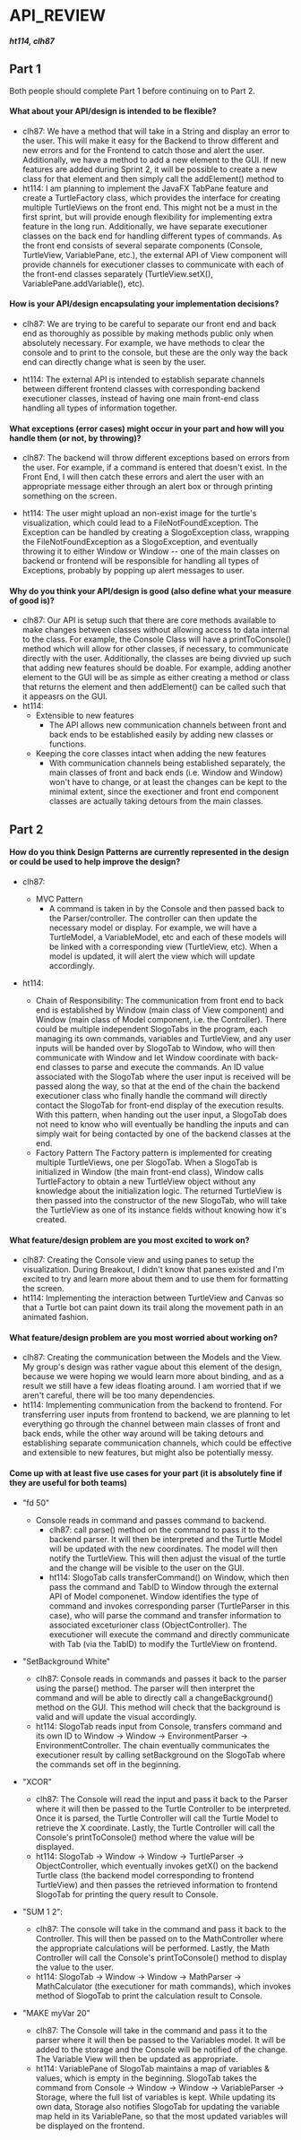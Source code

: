 API_REVIEW
===
##### ht114, clh87
## Part 1
Both people should complete Part 1 before continuing on to Part 2.
#### What about your API/design is intended to be flexible?
* clh87:
We have a method that will take in a String and display an error to the user. This will make it easy for the Backend to throw different and new errors and for the Frontend to catch those and alert the user.
Additionally, we have a method to add a new element to the GUI. If new features are added during Sprint 2, it will be possible to create a new class for that element and then simply call the addElement() method to 
* ht114:
I am planning to implement the JavaFX TabPane feature and create a TurtleFactory class, which provides the interface for creating multiple TurtleViews on the front end. This might not be a must in the first sprint, but will provide enough flexibility for implementing extra feature in the long run.
Additionally, we have separate executioner classes on the back end for handling different types of commands. As the front end consists of several separate components (Console, TurtleView, VariablePane, etc.), the external API of View component will provide channels for executioner classes to communicate with each of the front-end classes separately (TurtleView.setX(), VariablePane.addVariable(), etc).

#### How is your API/design encapsulating your implementation decisions?
* clh87:
We are trying to be careful to separate our front end and back end as thoroughly as possible by making methods public only when absolutely necessary. For example, we have methods to clear the console and to print to the console, but these are the only way the back end can directly change what is seen by the user.

* ht114:
The external API is intended to establish separate channels between different frontend classes with corresponding backend executioner classes, instead of having one main front-end class handling all types of information together.

#### What exceptions (error cases) might occur in your part and how will you handle them (or not, by throwing)?
* clh87:
The backend will throw different exceptions based on errors from the user. For example, if a command is entered that doesn't exist. In the Front End, I will then catch these errors and alert the user with an appropriate message either through an alert box or through printing something on the screen.

* ht114:
The user might upload an non-exist image for the turtle's visualization, which could lead to a FileNotFoundException. The Exception can be handled by creating a SlogoException class, wrapping the FileNotFoundException as a SlogoException, and eventually throwing it to either Window or Window -- one of the main classes on backend or frontend will be responsible for handling all types of Exceptions, probably by popping up alert messages to user.

#### Why do you think your API/design is good (also define what your measure of good is)?
* clh87:
    Our API is setup such that there are core methods available to make changes between classes without allowing access to data internal to the class. For example, the Console Class will have a printToConsole() method which will allow for other classes, if necessary, to communicate directly with the user.
    Additionally, the classes are being divvied up such that adding new features should be doable. For example, adding another element to the GUI will be as simple as either creating a method or class that returns the element and then addElement() can be called such that it appeasrs on the GUI.
* ht114:
    * Extensible to new features
        * The API allows new communication channels between front and back ends to be established easily by adding new classes or functions.
    * Keeping the core classes intact when adding the new features
        * With communication channels being established separately, the main classes of front and back ends (i.e. Window and Window) won't have to change, or at least the changes can be kept to the minimal extent, since the exectioner and front end component classes are actually taking detours from the main classes.

## Part 2
#### How do you think Design Patterns are currently represented in the design or could be used to help improve the design?
* clh87:
    * MVC Pattern
        *  A command is taken in by the Console and then passed back to the Parser/controller. The controller can then update the necessary model or display. For example, we will have a TurtleModel, a VariableModel, etc and each of these models will be linked with a corresponding view (TurtleView, etc). When a model is updated, it will alert the view which will update accordingly.

* ht114:
    * Chain of Responsibility:
        The communication from front end to back end is established by Window (main class of View component) and Window (main class of Model component, i.e. the Controller). There could be multiple independent SlogoTabs in the program, each managing its own commands, variables and TurtleView, and any user inputs will be handed over by SlogoTab to Window, who will then communicate with Window and let Window coordinate with back-end classes to parse and execute the commands. An ID value associated with the SlogoTab where the user input is received will be passed along the way, so that at the end of the chain the backend executioner class who finally handle the command will directly contact the SlogoTab for front-end display of the execution results. With this pattern, when handing out the user input, a SlogoTab does not need to know who will eventually be handling the inputs and can simply wait for being contacted by one of the backend classes at the end.
    * Factory Pattern
        The Factory pattern is implemented for creating multiple TurtleViews, one per SlogoTab. When a SlogoTab is initialized in Window (the main front-end class), Window calls TurtleFactory to obtain a new TurtleView object without any knowledge about the initialization logic. The returned TurtleView is then passed into the constructor of the new SlogoTab, who will take the TurtleView as one of its instance fields without knowing how it's created.
#### What feature/design problem are you most excited to work on?
* clh87:
    Creating the Console view and using panes to setup the visualization. During Breakout, I didn't know that panes existed and I'm excited to try and learn more about them and to use them for formatting the screen.
* ht114:
    Implementing the interaction between TurtleView and Canvas so that a Turtle bot can paint down its trail along the movement path in an animated fashion.
#### What feature/design problem are you most worried about working on?
* clh87:
    Creating the communication between the Models and the View. My group's design was rather vague about this element of the design, because we were hoping we would learn more about binding, and as a result we still have a few ideas floating around. I am worried that if we aren't careful, there will be too many dependencies.
* ht114:
    Implementing communication from the backend to frontend. For transferring user inputs from frontend to backend, we are planning to let everything go through the channel between main classes of front and back ends, while the other way around will be taking detours and establishing separate communication channels, which could be effective and extensible to new features, but might also be potentially messy.
#### Come up with at least five use cases for your part (it is absolutely fine if they are useful for both teams)
* "fd 50"
    * Console reads in command and passes command to backend.
        * clh87: call parse() method on the command to pass it to the backend parser. It will then be interpreted and the Turtle Model will be updated with the new coordinates. The model will then notify the TurtleView. This will then adjust the visual of the turtle and the change will be visible to the user on the GUI.
        * ht114: SlogoTab calls transferCommand() on Window, which then pass the command and TabID to Window through the external API of Model componenet. Window identifies the type of command and invokes corresponding parser (TurtleParser in this case), who will parse the command and transfer information to associated exceturioner class (ObjectController). The executioner will execute the command and directly communicate with Tab (via the TabID) to modify the TurtleView on frontend.
        
* "SetBackground White"
    * clh87: Console reads in commands and passes it back to the parser using the parse() method. The parser will then interpret the command and will be able to directly call a changeBackground() method on the GUI. This method will check that the background is valid and will update the visual accordingly.
    * ht114: SlogoTab reads input from Console, transfers command and its own ID to Window -> Window -> EnvironmentParser -> EnvironmentController. The chain eventually communicates the executioner result by calling setBackground on the SlogoTab where the commands set off in the beginning.
* "XCOR"
    * clh87: The Console will read the input and pass it back to the Parser where it will then be passed to the Turtle Controller to be interpreted. Once it is parsed, the Turtle Controller will call the Turtle Model to retrieve the X coordinate. Lastly, the Turtle Controller will call the Console's printToConsole() method where the value will be displayed.
    * ht114: SlogoTab -> Window -> Window -> TurtleParser -> ObjectController, which eventually invokes getX() on the backend Turtle class (the backend model corresponding to frontend TurtleView) and then passes the retrieved information to frontend SlogoTab for printing the query result to Console.
* "SUM 1 2":
    * clh87: The console will take in the command and pass it back to the Controller. This will then be passed on to the MathController where the appropriate calculations will be performed. Lastly, the Math Controller will call the Console's printToConsole() method to display the value to the user.
    * ht114: SlogoTab -> Window -> Window -> MathParser -> MathCalculator (the executioner for math commands), which invokes method of SlogoTab to print the calculation result to Console.
* "MAKE myVar 20"
    * clh87: The Console will take in the command and pass it to the parser where it will then be passed to the Variables model. It will be added to the storage and the Console will be notified of the change. The Variable View will then be updated as appropriate.
    * ht114: VariablePane of SlogoTab maintains a map of variables & values, which is empty in the beginning. SlogoTab takes the command from Console -> Window -> Window -> VariableParser -> Storage, where the full list of variables is kept. While updating its own data, Storage also notifies SlogoTab for updating the variable map held in its VariablePane, so that the most updated variables will be displayed on the frontend.